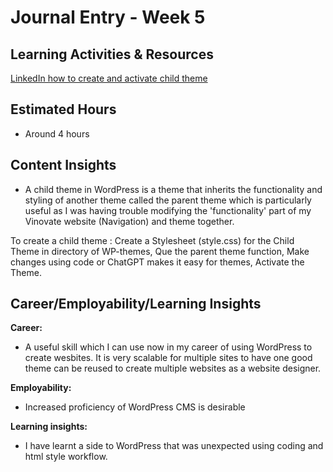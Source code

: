 # Journal Entry - Week 5

## Learning Activities & Resources
[LinkedIn how to create and activate child theme](https://www.linkedin.com/learning/wordpress-building-child-themes-3/best-practices-for-including-stylesheets?resume=false&u=2223545)


## Estimated Hours
- Around 4 hours

## Content Insights 
- A child theme in WordPress is a theme that inherits the functionality and styling of another theme called the parent theme which is particularly useful as I was having trouble modifying the 'functionality' part of my Vinovate website (Navigation) and theme together.

To create a child theme : Create a Stylesheet (style.css) for the Child Theme in directory of WP-themes, Que the parent theme function, Make changes using code or ChatGPT makes it easy for themes, Activate the Theme.

## Career/Employability/Learning Insights
**Career:** 
- A useful skill which I can use now in my career of using WordPress to create wesbites. It is very scalable for multiple sites to have one good theme can be reused to create multiple websites as a website designer.


**Employability:** 
- Increased proficiency of WordPress CMS is desirable

**Learning insights:**
- I have learnt a side to WordPress that was unexpected using coding and html style workflow.